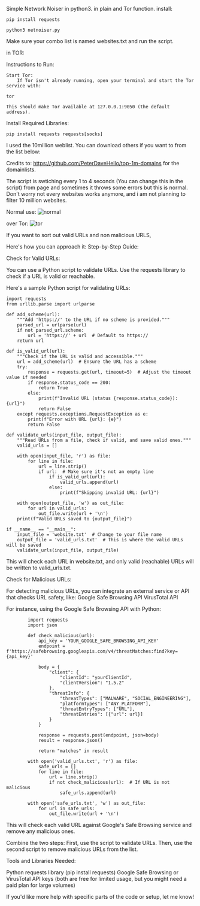 Simple Network Noiser in python3. in plain and Tor function.
install:
```
pip install requests
```
```
python3 netnoiser.py
```
Make sure your combo list is named websites.txt and run the script.

in TOR:

Instructions to Run:

    Start Tor:
        If Tor isn't already running, open your terminal and start the Tor service with:
```
tor
```
    This should make Tor available at 127.0.0.1:9050 (the default address).

Install Required Libraries:
```
pip install requests requests[socks]
```
I used the 10million weblist. You can download others if you want to from the list below:

Credits to: https://github.com/PeterDaveHello/top-1m-domains
for the domainlists.

The script is swtiching every 1 to 4 seconds (You can change this in the script) from page and sometimes it throws some errors but this is normal. Don't worry not every websites works anymore, and i am not planning to filter 10 million websites.

Normal use:
![normal](https://github.com/user-attachments/assets/b432ef30-c47c-4e4d-aac3-cff4137925b3)

over Tor:
![tor](https://github.com/user-attachments/assets/5d281b20-fea8-444e-974b-822dc765e82a)

If you want to sort out valid URLs and non malicious URLS,

Here's how you can approach it:
Step-by-Step Guide:

Check for Valid URLs:

You can use a Python script to validate URLs. Use the requests library to check if a URL is valid or reachable.

Here's a sample Python script for validating URLs:
```
import requests
from urllib.parse import urlparse

def add_scheme(url):
    """Add 'https://' to the URL if no scheme is provided."""
    parsed_url = urlparse(url)
    if not parsed_url.scheme:
        url = 'https://' + url  # Default to https://
    return url

def is_valid_url(url):
    """Check if the URL is valid and accessible."""
    url = add_scheme(url)  # Ensure the URL has a scheme
    try:
        response = requests.get(url, timeout=5)  # Adjust the timeout value if needed
        if response.status_code == 200:
            return True
        else:
            print(f"Invalid URL (status {response.status_code}): {url}")
            return False
    except requests.exceptions.RequestException as e:
        print(f"Error with URL {url}: {e}")
        return False

def validate_urls(input_file, output_file):
    """Read URLs from a file, check if valid, and save valid ones."""
    valid_urls = []

    with open(input_file, 'r') as file:
        for line in file:
            url = line.strip()
            if url:  # Make sure it's not an empty line
                if is_valid_url(url):
                    valid_urls.append(url)
                else:
                    print(f"Skipping invalid URL: {url}")

    with open(output_file, 'w') as out_file:
        for url in valid_urls:
            out_file.write(url + '\n')
    print(f"Valid URLs saved to {output_file}")

if __name__ == "__main__":
    input_file = 'website.txt'  # Change to your file name
    output_file = 'valid_urls.txt'  # This is where the valid URLs will be saved
    validate_urls(input_file, output_file)

```

This will check each URL in website.txt, and only valid (reachable) URLs will be written to valid_urls.txt.

Check for Malicious URLs:

For detecting malicious URLs, you can integrate an external service or API that checks URL safety, like:
     Google Safe Browsing API
     VirusTotal API

For instance, using the Google Safe Browsing API with Python:
```
        import requests
        import json

        def check_malicious(url):
            api_key = 'YOUR_GOOGLE_SAFE_BROWSING_API_KEY'
            endpoint = f'https://safebrowsing.googleapis.com/v4/threatMatches:find?key={api_key}'

            body = {
                "client": {
                    "clientId": "yourClientId",
                    "clientVersion": "1.5.2"
                },
                "threatInfo": {
                    "threatTypes": ["MALWARE", "SOCIAL_ENGINEERING"],
                    "platformTypes": ["ANY_PLATFORM"],
                    "threatEntryTypes": ["URL"],
                    "threatEntries": [{"url": url}]
                }
            }

            response = requests.post(endpoint, json=body)
            result = response.json()

            return "matches" in result

        with open('valid_urls.txt', 'r') as file:
            safe_urls = []
            for line in file:
                url = line.strip()
                if not check_malicious(url):  # If URL is not malicious
                    safe_urls.append(url)

        with open('safe_urls.txt', 'w') as out_file:
            for url in safe_urls:
                out_file.write(url + '\n')
```
This will check each valid URL against Google's Safe Browsing service and remove any malicious ones.

Combine the two steps:
        First, use the script to validate URLs.
        Then, use the second script to remove malicious URLs from the list.

Tools and Libraries Needed:

Python
requests library (pip install requests)
Google Safe Browsing or VirusTotal API keys (both are free for limited usage, but you might need a paid plan for large volumes)

If you'd like more help with specific parts of the code or setup, let me know!
